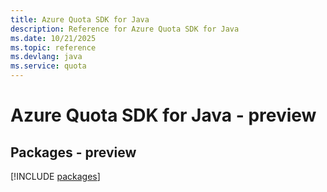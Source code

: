 ```yaml
---
title: Azure Quota SDK for Java
description: Reference for Azure Quota SDK for Java
ms.date: 10/21/2025
ms.topic: reference
ms.devlang: java
ms.service: quota
---
```

# Azure Quota SDK for Java - preview
## Packages - preview
[!INCLUDE [packages](quota-index.md)]